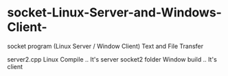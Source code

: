 # socket-Linux-Server-and-Windows-Client-
socket program (Linux Server / Window Client) Text and File Transfer

server2.cpp      Linux Compile .. It's server
socket2 folder    Window build .. It's client

